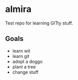 # almira
Test repo for learning GITty stuff.

## Goals
* learn wit
* learn git
* adopt a doggo
* plant a tree
* change stuff
